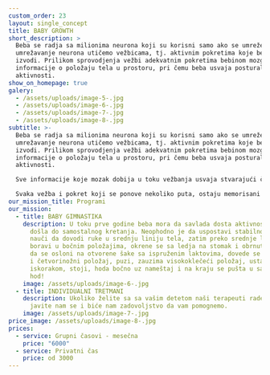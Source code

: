 ```yaml
---
custom_order: 23
layout: single_concept
title: BABY GROWTH
short_description: >
  Beba se radja sa milionima neurona koji su korisni samo ako se umreže. Na
  umrežavanje neurona utičemo vežbicama, tj. aktivnim pokretima koje beba
  izvodi. Prilikom sprovodjenja vežbi adekvatnim pokretima bebinom mozgu šaljemo
  informacije o položaju tela u prostoru, pri čemu beba usvaja posturalne
  aktivnosti.
show_on_homepage: true
galery:
  - /assets/uploads/image-5-.jpg
  - /assets/uploads/image-6-.jpg
  - /assets/uploads/image-7-.jpg
  - /assets/uploads/image-8-.jpg
subtitle: >-
  Beba se radja sa milionima neurona koji su korisni samo ako se umreže. Na
  umrežavanje neurona utičemo vežbicama, tj. aktivnim pokretima koje beba
  izvodi. Prilikom sprovodjenja vežbi adekvatnim pokretima bebinom mozgu šaljemo
  informacije o položaju tela u prostoru, pri čemu beba usvaja posturalne
  aktivnosti.

  Sve informacije koje mozak dobija u toku vežbanja usvaja stvarajući čvrste veze (neuralne puteve). Tačnije dolazi do umrežavanja neurona koje je najintezivnije u toku prve godine života.

  Svaka vežba i pokret koji se ponove nekoliko puta, ostaju memorisani kao zapis, zato je izuzetno važno da se sa bebom pravilno postupa još od najranijih dana kako bi sprečili svako odstupanje u senzomotornom razvoju.
our_mission_title: Programi
our_mission:
  - title: BABY GIMNASTIKA
    description: U toku prve godine beba mora da savlada dosta aktivnosti kako bi
      došla do samostalnog kretanja. Neophodno je da uspostavi stabilnost glave,
      nauči da dovodi ruke u srednju liniju tela, zatim preko srednje linije, da
      boravi u bočnim položajima, okrene se sa ledja na stomak i obrnuto, zatim
      da se osloni na otvorene šake sa ispruženim laktovima, dovede se u sedeći
      i četvorinožni položaj, puzi, zauzima visokoklečeći položaj, ustaje sa
      iskorakom, stoji, hoda bočno uz nameštaj i na kraju se pušta u samostalni
      hod!
    image: /assets/uploads/image-6-.jpg
  - title: INDIVIDUALNI TRETMANI
    description: Ukoliko želite sa sa vašim detetom naši terapeuti rade samostalno,
      javite nam se i biće nam zadovoljstvo da vam pomognemo.
    image: /assets/uploads/image-7-.jpg
price_image: /assets/uploads/image-8-.jpg
prices:
  - service: Grupni časovi - mesečna
    price: "6000"
  - service: Privatni čas
    price: od 3000
---
```

